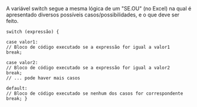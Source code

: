 A variável switch segue a mesma lógica de um "SE.OU" (no Excel) na qual é apresentado diversos possíveis casos/possibilidades, e o que deve ser feito.

``` gdscript
switch (expressão) { 

case valor1: 
// Bloco de código executado se a expressão for igual a valor1 
break; 

case valor2: 
// Bloco de código executado se a expressão for igual a valor2 
break; 
// ... pode haver mais casos

default: 
// Bloco de código executado se nenhum dos casos for correspondente 
break; }
```
